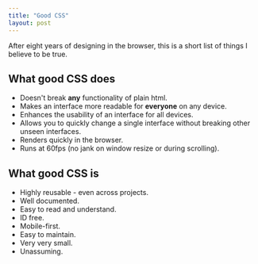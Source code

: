 ```yaml
---
title: "Good CSS"
layout: post
---
```

<p class="lh-copy">
  After eight years of designing in the browser, this is a short list of things I believe to be true.
  </p>
<h2 class="book ttu mtx">
  What good CSS does
</h2>
<ul class="list pln">
  <li class="mbm mbn-ns">Doesn't break <b>any</b> functionality of plain html.</li>
  <li class="mbm mbn-ns">Makes an interface more readable for <b>everyone</b> on any device.</li>
  <li class="mbm mbn-ns">Enhances the usability of an interface for all devices.</li>
  <li class="mbm mbn-ns">Allows you to quickly change a single interface without breaking other unseen interfaces.</li>
  <li class="mbm mbn-ns">Renders quickly in the browser.</li>
  <li class="mbm mbn-ns">Runs at 60fps (no jank on window resize or during scrolling).</li>
</ul>
<h2 class="book ttu mtx">
  What good CSS is
</h2>
<ul class="list pln">
  <li class="mbm mbn-ns">Highly reusable - even across projects.</li>
  <li class="mbm mbn-ns">Well documented.</li>
  <li class="mbm mbn-ns">Easy to read and understand.</li>
  <li class="mbm mbn-ns">ID free.</li>
  <li class="mbm mbn-ns">Mobile-first.</li>
  <li class="mbm mbn-ns">Easy to maintain.</li>
  <li class="mbm mbn-ns">Very very small.</li>
  <li class="mbm mbn-ns">Unassuming.</li>
</ul>

